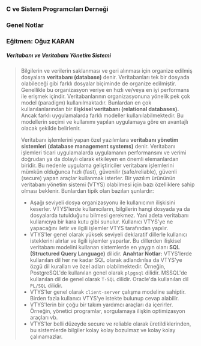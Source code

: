 ### C ve Sistem Programcıları Derneği
### Genel Notlar
### Eğitmen: Oğuz KARAN

##### Veritabanı ve Veritabanı Yönetim Sistemi

>Bilgilerin ve verilerin saklanması ve geri alınması için organize edilmiş dosyalara **veritabanı (database)** denir. Veritabanları tek bir dosyada olabileceği gibi farklı dosyalar biçiminde de organize edilmiştir. Genellikle bu organizasyon veriye en hızlı ve/veya en iyi performans ile erişmek içindir. Veritabanlarının organizasyonuna yönelik pek çok model (paradigm) kullanılmaktadır. Bunlardan en çok kullanılanlarından bir **ilişkisel veritabanı (relational databases).** Ancak farklı uygulamalarda farklı modeller kullanılabilmektedir. Bu modellerin seçimi ve kullanımı yapılan uygulamaya göre en avantajlı olacak şekilde belirlenir. 
>
>Veritabanı işlemlerini yapan özel yazılımlara **veritabanı yönetim sistemleri (database management systems)** denir. Veritabanı işlemleri ticari uygulamalarda uygulamanın performansını ve verimi doğrudan ya da dolaylı olarak etkileyen en önemli elemanlardan biridir. Bu nedenle uygulama geliştiriciler veritabanı işlemlerini mümkün olduğunca hızlı (fast), güvenilir (safe/reliable), güvenli (secure) yapan araçlar kullanmak isterler. Bir yazılım ürününün veritabanı yönetim sistemi (VTYS) olabilmesi için bazı özelliklere sahip olması beklenir. Bunlardan tipik olan bazıları şunlardır:
>
>- Aşağı seviyeli dosya organizasyonu ile kullanıcının ilişkisini keserler. VTYS'lerde kullanıcıların, bilgilerin hangi dosyada ya da dosyalarda tutulduğunu bilmesi gerekmez. Yani adeta veritabanı kullanıcıya bir kara kutu gibi sunulur. Kullanıcı VTYS'ye ne yapacağını iletir ve ilgili işlemler VTYS tarafından yapılır. 
>- VTYS'ler genel olarak yüksek seviyeli deklaratif dillerle kullanıcı isteklerini alırlar ve ilgili işlemler yaparlar. Bu dillerden ilişkisel veritabanı modelini kullanan sistemlerde en yaygın olanı **SQL (Structured Query Language)** dilidir. 
> **Anahtar Notlar:** VTYS'lerde kullanılan dil her ne kadar SQL olarak adlandırılsa da VTYS'ye özgü dil kuralları ve özel adları olabilmektedir. Örneğin, PostgreSQL'de kullanılan genel olarak `plpgsql` dilidir. MSSQL'de kullanılan dil de genel olarak `T-SQL` dilidir. Oracle'da kullanılan dil `PL/SQL` dilidir. 
>- VTYS'ler genel olarak `client-server` çalışma modeline sahiptir. Birden fazla kullanıcı VTYS'ye istekte bulunup cevap alabilir. 
>- VTYS'lerin bir çoğu bir takım yardımcı araçları da içerirler. Örneğin, yönetici programlar, sorgulamaya ilişkin optimizasyon araçları vb. 
>- VTYS'ler belli düzeyde secure ve reliable olarak üretildiklerinden, bu sistemlerde bilgiler kolay kolay bozulmaz ve kolay kolay çalınamazlar. 

